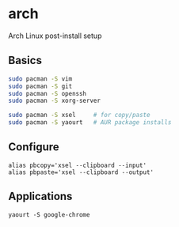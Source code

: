 # arch
Arch Linux post-install setup

## Basics
```bash
sudo pacman -S vim
sudo pacman -S git
sudo pacman -S openssh
sudo pacman -S xorg-server

sudo pacman -S xsel     # for copy/paste
sudo pacman -S yaourt   # AUR package installs
```

## Configure
```
alias pbcopy='xsel --clipboard --input'
alias pbpaste='xsel --clipboard --output'
```

## Applications
```
yaourt -S google-chrome
```
